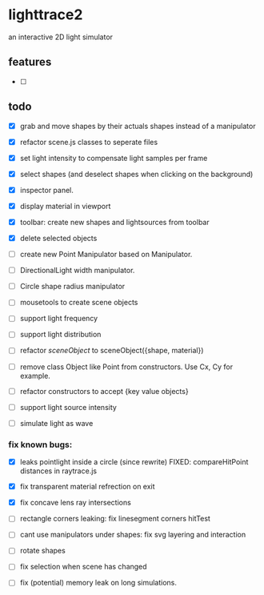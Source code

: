 # lighttrace2
an interactive 2D light simulator

## features
- [ ] 
 
## todo
- [x] grab and move shapes by their actuals shapes instead of a manipulator
- [x] refactor scene.js classes to seperate files
- [x] set light intensity to compensate light samples per frame
- [x] select shapes (and deselect shapes when clicking on the background)
- [x] inspector panel. 
- [x] display material in viewport
- [x] toolbar: create new shapes and lightsources from toolbar
- [x] delete selected objects
- [ ] create new Point Manipulator based on Manipulator.
- [ ] DirectionalLight width manipulator.
- [ ] Circle shape radius manipulator

- [ ] mousetools to create scene objects
- [ ] support light frequency
- [ ] support light distribution
- [ ] refactor _sceneObject_ to sceneObject({shape, material})
- [ ] remove class Object like Point from constructors. Use Cx, Cy for example.
- [ ] refactor constructors to accept {key value objects}

- [ ] support light source intensity



- [ ] simulate light as wave

### fix known bugs:
- [x] leaks pointlight inside a circle (since rewrite) FIXED: compareHitPoint distances in raytrace.js
- [x] fix transparent material refrection on exit
- [x] fix concave lens ray intersections
- [ ] rectangle corners leaking: fix linesegment corners hitTest
- [ ] cant use manipulators under shapes: fix svg layering and interaction
- [ ] rotate shapes
- [ ] fix selection when scene has changed
- [ ] fix (potential) memory leak on long simulations.



